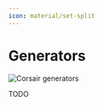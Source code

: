 ```yaml
---
icon: material/set-split
---
```


# Generators

<img src="../../assets/images/flow-generators.drawio.svg" alt="Corsair generators" class="invert-on-slate">

TODO
